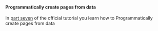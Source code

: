 #### Programmatically create pages from data

In [part seven](https://www.gatsbyjs.org/tutorial/part-seven/) of the official tutorial you learn how to
Programmatically create pages from data
